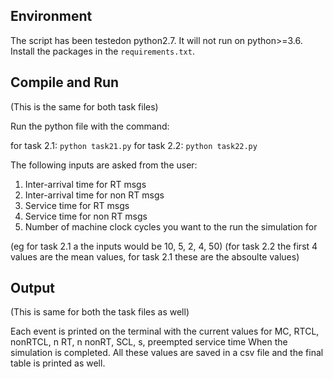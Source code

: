 ## Environment
The script has been testedon python2.7. It will not run on python>=3.6.
Install the packages in the `requirements.txt`.

## Compile and Run

(This is the same for both task files)

Run the python file with the command: 

for task 2.1:
```python task21.py```
for task 2.2:
```python task22.py```

The following inputs are asked from the user:
1. Inter-arrival time for RT msgs
2. Inter-arrival time for non RT msgs
3. Service time for RT msgs
4. Service time for non RT msgs
5. Number of machine clock cycles you want to the run the simulation for

(eg for task 2.1 a the inputs would be 10, 5, 2, 4, 50)
(for task 2.2 the first 4 values are the mean values, for task 2.1 these are the absoulte values)


## Output

(This is same for both the task files as well)

Each event is printed on the terminal with the current values for MC, RTCL, nonRTCL, n RT, n nonRT, SCL, s, preempted service time
When the simulation is completed. All these values are saved in a csv file and the final table is printed as well.
